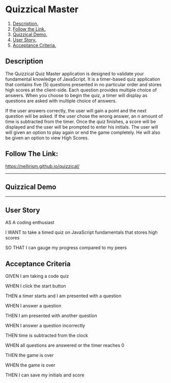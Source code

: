 # Quizzical Master

1. [ Description. ](#desc)
2. [ Follow the Link. ](#urlz)
3. [ Quizzical Demo. ](#demo)
4. [ User Story. ](#story)
5. [ Acceptance Criteria. ](#ac)

<a name="desc"></a>
## Description

The Quizzical Quiz Master application is designed to validate your fundamental knowledge of JavaScript. It is a timer-based quiz application that contains five (5) questions presented in no particular order and stores high scores at the client-side. Each question provides multiple choice of answers. When you choose to begin the quiz, a timer will display as questions are asked with multiple choice of answers. 

If the user answers correctly, the user will gain a point and the next question will be asked. If the user chose the wrong answer, an n amount of time is subtracted from the timer. Once the quiz finishes, a score will be displayed and the user will be prompted to enter his initials. The user will will given an option to play again or end the game completely. He will also be given an option to view High Scores.  



<a name="urlz"></a>
## Follow The Link:

 https://nellirism.github.io/quizzical/

****************************************

<a name="demo"></a>
## Quizzical Demo

****************************************

<a name="story"></a>
## User Story

AS A coding enthusiast

I WANT to take a timed quiz on JavaScript fundamentals that stores high scores

SO THAT I can gauge my progress compared to my peers


<a name="ac"></a>
## Acceptance Criteria

GIVEN I am taking a code quiz

WHEN I click the start button

THEN a timer starts and I am presented with a question

WHEN I answer a question

THEN I am presented with another question

WHEN I answer a question incorrectly

THEN time is subtracted from the clock

WHEN all questions are answered or the timer reaches 0

THEN the game is over

WHEN the game is over

THEN I can save my initials and score



